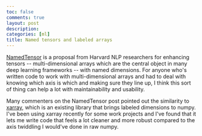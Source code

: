 ```yaml
---
toc: false
comments: true
layout: post
description:
categories: [ml]
title: Named tensors and labeled arrays
---
```


[NamedTensor](http://nlp.seas.harvard.edu/NamedTensor) is a proposal from
Harvard NLP researchers for enhancing tensors -- multi-dimensional arrays which
are the central object in many deep learning frameworks -- with named
dimensions. For anyone who's written code to work with multi-dimensional arrays
and had to deal with knowing which axis is which and making sure they line up, I
think this sort of thing can help a lot with maintainability and usability.

Many commenters on the NamedTensor post pointed out the similarity to
[xarray](http://xarray.pydata.org/en/stable/), which is an existing library that
brings labeled dimensions to numpy. I've been using xarray recently for some
work projects and I've found that it lets me write code that feels a lot cleaner
and more robust compared to the axis twiddling I would've done in raw numpy.
